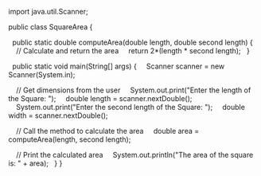 import java.util.Scanner;

public class SquareArea {

  public static double computeArea(double length, double second length) {
    // Calculate and return the area
    return 2*(length * second length);
  }

  public static void main(String[] args) {
    Scanner scanner = new Scanner(System.in);

    // Get dimensions from the user
    System.out.print("Enter the length of the Square: ");
    double length = scanner.nextDouble();
    System.out.print("Enter the second length of the Square: ");
    double width = scanner.nextDouble();

    // Call the method to calculate the area
    double area = computeArea(length, second length);

    // Print the calculated area
    System.out.println("The area of the square is: " + area);
  }
}
